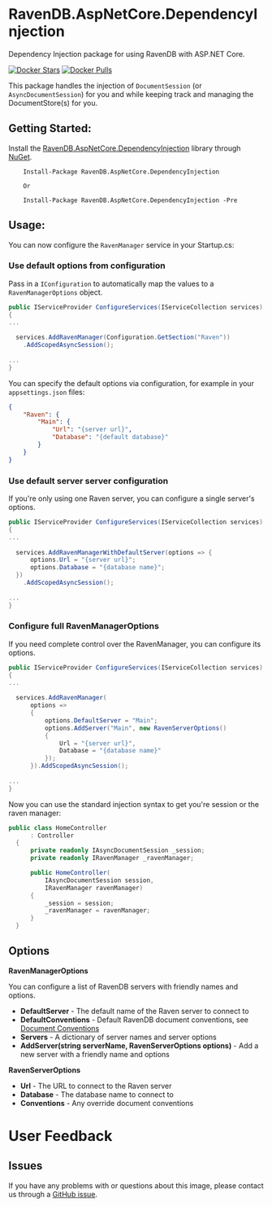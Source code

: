 # RavenDB.AspNetCore.DependencyInjection
Dependency Injection package for using RavenDB with ASP.NET Core.

[![Docker Stars](https://img.shields.io/nuget/v/RavenDB.AspNetCore.DependencyInjection.svg?style=flat)](https://www.nuget.org/packages/RavenDB.AspNetCore.DependencyInjection/)
[![Docker Pulls](https://img.shields.io/nuget/vpre/RavenDB.AspNetCore.DependencyInjection.svg?style=flat)](https://www.nuget.org/packages/RavenDB.AspNetCore.DependencyInjection/)

This package handles the injection of `DocumentSession` (or `AsyncDocumentSession`) for you and while keeping track and managing the DocumentStore(s) for you.

## Getting Started:
Install the [RavenDB.AspNetCore.DependencyInjection](https://www.nuget.org/packages/RavenDB.AspNetCore.DependencyInjection) library through [NuGet](https://nuget.org).
```
    Install-Package RavenDB.AspNetCore.DependencyInjection
    
    Or
    
    Install-Package RavenDB.AspNetCore.DependencyInjection -Pre
```    

## Usage:   

You can now configure the `RavenManager` service in your Startup.cs:

### Use default options from configuration

Pass in a `IConfiguration` to automatically map the values to a `RavenManagerOptions` object.


```csharp
public IServiceProvider ConfigureServices(IServiceCollection services)
{
...
	
  services.AddRavenManager(Configuration.GetSection("Raven"))
    .AddScopedAsyncSession();
	
...
}
```

You can specify the default options via configuration, for example in your `appsettings.json` files:

```json
{
    "Raven": {
        "Main": {
            "Url": "{server url}",
            "Database": "{default database}"
        }
    }
}
```

### Use default server server configuration

If you're only using one Raven server, you can configure a single server's options.

```csharp
public IServiceProvider ConfigureServices(IServiceCollection services)
{
...
	
  services.AddRavenManagerWithDefaultServer(options => {
      options.Url = "{server url}";
      options.Database = "{database name}";
  })
    .AddScopedAsyncSession();
	
...
}
```

### Configure full RavenManagerOptions

If you need complete control over the RavenManager, you can configure its options.

```csharp
public IServiceProvider ConfigureServices(IServiceCollection services)
{
...
	
  services.AddRavenManager(
      options =>
      {
          options.DefaultServer = "Main";
          options.AddServer("Main", new RavenServerOptions()
          {
              Url = "{server url}",
              Database = "{database name}"
          });
      }).AddScopedAsyncSession();
	
...
}
```

Now you can use the standard injection syntax to get you're session or the raven manager:
```csharp
public class HomeController
      : Controller
  {
      private readonly IAsyncDocumentSession _session;
      private readonly IRavenManager _ravenManager;

      public HomeController(
          IAsyncDocumentSession session,
          IRavenManager ravenManager)
      {
          _session = session;
          _ravenManager = ravenManager;
      }
  }
```

## Options

**RavenManagerOptions**

You can configure a list of RavenDB servers with friendly names and options.

- **DefaultServer** - The default name of the Raven server to connect to
- **DefaultConventions** - Default RavenDB document conventions, see [Document Conventions](https://ravendb.net/docs/article-page/3.5/csharp/client-api/configuration/conventions/what-are-conventions)
- **Servers** - A dictionary of server names and server options
- **AddServer(string serverName, RavenServerOptions options)** - Add a new server with a friendly name and options

**RavenServerOptions**

- **Url** - The URL to connect to the Raven server
- **Database** - The database name to connect to
- **Conventions** - Any override document conventions

# User Feedback

## Issues

If you have any problems with or questions about this image, please contact us through a [GitHub issue](https://github.com/FriendlyAgent/RavenDB.AspNetCore.DependencyInjection/issues).